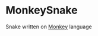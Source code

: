 MonkeySnake
=====================

Snake written on [Monkey](http://www.monkeycoder.co.nz/) language